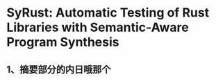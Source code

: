 # SyRust: Automatic Testing of Rust Libraries with Semantic-Aware Program Synthesis

## 1、摘要部分的内日哦那个
